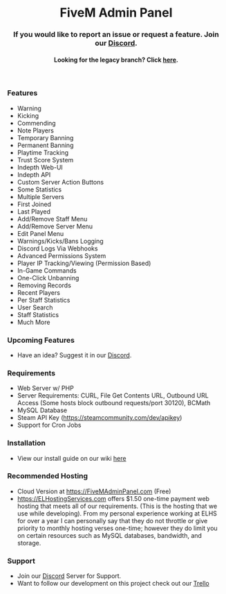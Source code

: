 <p align="center">
  <h1 align="center">
      FiveM Admin Panel
  </h1>
  <h3 align="center">
      If you would like to report an issue or request a feature. Join our <a href="https://discord.gg/vFXqGXg">Discord</a>.
  </h3>
  <h4 align="center">
     Looking for the legacy branch? Click <a href="https://github.com/CADOJRP/FiveM-AdministrationPanel/tree/legacy">here</a>.
  </h4>
</p>

<br/>


### Features
* Warning
* Kicking
* Commending
* Note Players
* Temporary Banning
* Permanent Banning
* Playtime Tracking
* Trust Score System
* Indepth Web-UI
* Indepth API
* Custom Server Action Buttons
* Some Statistics
* Multiple Servers
* First Joined
* Last Played
* Add/Remove Staff Menu
* Add/Remove Server Menu
* Edit Panel Menu
* Warnings/Kicks/Bans Logging
* Discord Logs Via Webhooks
* Advanced Permissions System
* Player IP Tracking/Viewing (Permission Based)
* In-Game Commands
* One-Click Unbanning
* Removing Records
* Recent Players
* Per Staff Statistics
* User Search
* Staff Statistics
* Much More

### Upcoming Features
* Have an idea? Suggest it in our [Discord](https://discord.gg/vFXqGXg).

### Requirements
* Web Server w/ PHP
* Server Requirements: CURL, File Get Contents URL, Outbound URL Access (Some hosts block outbound requests/port 30120), BCMath
* MySQL Database
* Steam API Key (https://steamcommunity.com/dev/apikey)
* Support for Cron Jobs


### Installation
* View our install guide on our wiki [here](https://github.com/CADOJRP/FiveM-AdministrationPanel/wiki/Installation)


### Recommended Hosting
* Cloud Version at <a href="https://fivemadminpanel.com">https://FiveMAdminPanel.com</a> (Free)
* https://ELHostingServices.com offers $1.50 one-time payment web hosting that meets all of our requirements. (This is the hosting that we use while developing). From my personal experience working at ELHS for over a year I can personally say that they do not throttle or give priority to monthly hosting verses one-time; however they do limit you on certain resources such as MySQL databases, bandwidth, and storage.


### Support
* Join our [Discord](https://discord.gg/vFXqGXg) Server for Support.
* Want to follow our development on this project check out our [Trello](https://trello.com/b/OfbSs9Jw/fivem-admin-panel)
